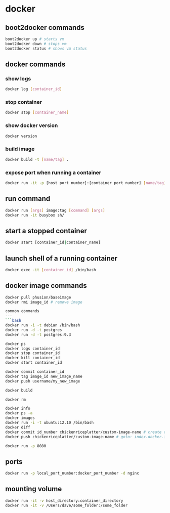 docker
===

boot2docker commands
---
```bash
boot2docker up # starts vm
boot2docker down # stops vm
boot2docker status # shows vm status
```

docker commands
---

### show logs
```bash
docker log [container_id]
```

### stop container
```bash
docker stop [container_name]
```

### show docker version
```bash
docker version
```

### build image
```bash
docker build -t [name/tag] .
```

### expose port when running a container
```bash
docker run -it -p [host port number]:[container port number] [name/tag] /bin/bash
```

run command
---
```bash
docker run [args] image:tag [command] [args]
docker run -it busybox sh/
```

start a stopped container
---
```bash
docker start [container_id|container_name]
```

launch shell of a running container
---
```bash
docker exec -it [container_id] /bin/bash
```

docker image commands
---
```bash
docker pull phusion/baseimage
docker rmi image_id # remove image

common commands
---
```bash
docker run -i -t debian /bin/bash
docker run -d -t postgres
docker run -d -t postgres:9.3

docker ps
docker logs container_id
docker stop container_id
docker kill container_id
docker start container_id

docker commit container_id
docker tag image_id new_image_name
docker push username/my_new_image

docker build

docker rm

docker info
docker ps -a
docker images
docker run -i -t ubuntu:12.10 /bin/bash
docker diff
docker commit id_number chickenriceplatter/custom-image-name # create custom image
docker push chickenriceplatter/custom-image-name # goto: index.docker.io

docker run -p 8080
```

ports
---
```bash
docker run -p local_port_number:docker_port_number -d nginx
```

mounting volume
---
```bash
docker run -it -v host_directory:container_directory
docker run -it -v /Users/dave/some_folder:/some_folder
